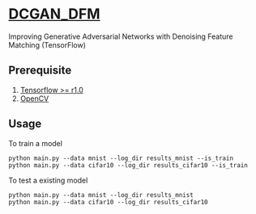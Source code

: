 # [DCGAN_DFM](https://openreview.net/pdf?id=S1X7nhsxl)
Improving Generative Adversarial Networks with Denoising Feature Matching (TensorFlow)

## Prerequisite
1. [Tensorflow >= r1.0](https://www.tensorflow.org)
2. [OpenCV](http://opencv.org)

## Usage
To train a model
```
python main.py --data mnist --log_dir results_mnist --is_train
python main.py --data cifar10 --log_dir results_cifar10 --is_train
```

To test a existing model
```
python main.py --data mnist --log_dir results_mnist
python main.py --data cifar10 --log_dir results_cifar10
```
